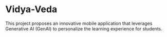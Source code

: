 # Vidya-Veda
This project proposes an innovative mobile application that leverages Generative AI (GenAI) to personalize the learning experience for students.
